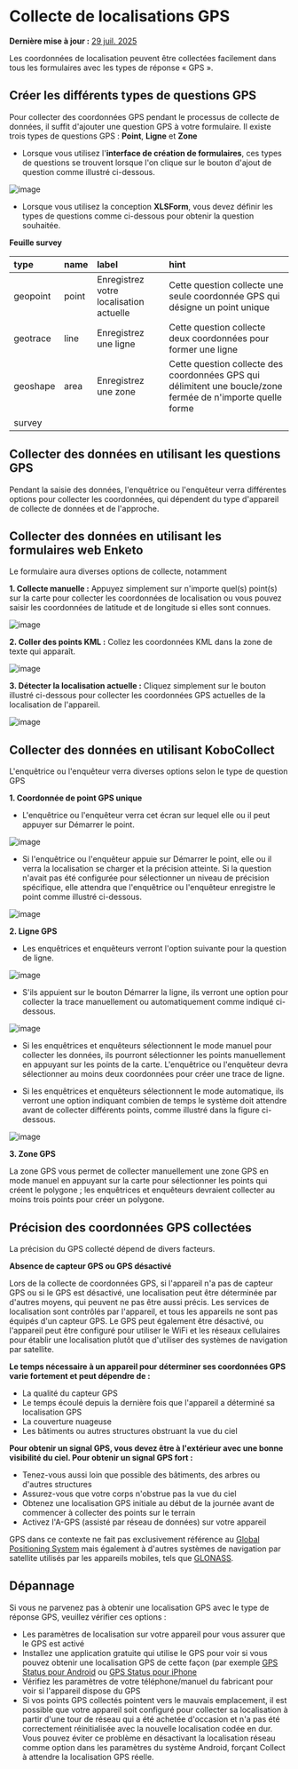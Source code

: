 # Collecte de localisations GPS
**Dernière mise à jour :** <a href="https://github.com/kobotoolbox/docs/blob/47cbc8887d6df73ef3bf760d5a3962b77ab26ed8/source/collect_gps.md" class="reference">29 juil. 2025</a>

Les coordonnées de localisation peuvent être collectées facilement dans tous les formulaires avec les types de réponse « GPS ».

## Créer les différents types de questions GPS

Pour collecter des coordonnées GPS pendant le processus de collecte de données, il suffit d'ajouter une question GPS à votre formulaire. Il existe trois types de questions GPS : **Point**, **Ligne** et **Zone**

-   Lorsque vous utilisez l'**interface de création de formulaires**, ces types de questions se trouvent lorsque l'on clique sur le bouton d'ajout de question comme illustré ci-dessous.

![image](/images/collect_gps/formbuilder.jpg)

-   Lorsque vous utilisez la conception **XLSForm**, vous devez définir les types de questions comme ci-dessous pour obtenir la question souhaitée.

**Feuille survey**

| type     | name  | label                                 | hint                                                                                                       |
| :------- | :---- | :------------------------------------ | :--------------------------------------------------------------------------------------------------------- |
| geopoint | point | Enregistrez votre localisation actuelle | Cette question collecte une seule coordonnée GPS qui désigne un point unique                               |
| geotrace | line  | Enregistrez une ligne                 | Cette question collecte deux coordonnées pour former une ligne                                             |
| geoshape | area  | Enregistrez une zone                  | Cette question collecte des coordonnées GPS qui délimitent une boucle/zone fermée de n'importe quelle forme |
| survey |

## Collecter des données en utilisant les questions GPS

Pendant la saisie des données, l'enquêtrice ou l'enquêteur verra différentes options pour collecter les coordonnées, qui dépendent du type d'appareil de collecte de données et de l'approche.

## Collecter des données en utilisant les formulaires web Enketo

Le formulaire aura diverses options de collecte, notamment

**1. Collecte manuelle :** Appuyez simplement sur n'importe quel(s) point(s) sur la carte pour collecter les coordonnées de localisation ou vous pouvez saisir les coordonnées de latitude et de longitude si elles sont connues.

![image](/images/collect_gps/point_manual.png)

**2. Coller des points KML :** Collez les coordonnées KML dans la zone de texte qui apparaît.

![image](/images/collect_gps/kml.png)

**3. Détecter la localisation actuelle :** Cliquez simplement sur le bouton illustré ci-dessous pour collecter les coordonnées GPS actuelles de la localisation de l'appareil.

![image](/images/collect_gps/current_location.jpg)

## Collecter des données en utilisant KoboCollect

L'enquêtrice ou l'enquêteur verra diverses options selon le type de question GPS

**1. Coordonnée de point GPS unique**

-   L'enquêtrice ou l'enquêteur verra cet écran sur lequel elle ou il peut appuyer sur Démarrer le point.

![image](/images/collect_gps/geopoint.jpg)

-   Si l'enquêtrice ou l'enquêteur appuie sur Démarrer le point, elle ou il verra la localisation se charger et la précision atteinte. Si la question n'avait pas été configurée pour sélectionner un niveau de précision spécifique, elle attendra que l'enquêtrice ou l'enquêteur enregistre le point comme illustré ci-dessous.

![image](/images/collect_gps/autopoint.jpg)

**2. Ligne GPS**

-   Les enquêtrices et enquêteurs verront l'option suivante pour la question de ligne.

![image](/images/collect_gps/line.jpg)

-   S'ils appuient sur le bouton Démarrer la ligne, ils verront une option pour collecter la trace manuellement ou automatiquement comme indiqué ci-dessous.

![image](/images/collect_gps/trace_mode.jpg)

-   Si les enquêtrices et enquêteurs sélectionnent le mode manuel pour collecter les données, ils pourront sélectionner les points manuellement en appuyant sur les points de la carte. L'enquêtrice ou l'enquêteur devra sélectionner au moins deux coordonnées pour créer une trace de ligne.

-   Si les enquêtrices et enquêteurs sélectionnent le mode automatique, ils verront une option indiquant combien de temps le système doit attendre avant de collecter différents points, comme illustré dans la figure ci-dessous.

![image](/images/collect_gps/automodes.jpg)

**3. Zone GPS**

La zone GPS vous permet de collecter manuellement une zone GPS en mode manuel en appuyant sur la carte pour sélectionner les points qui créent le polygone ; les enquêtrices et enquêteurs devraient collecter au moins trois points pour créer un polygone.

## Précision des coordonnées GPS collectées

La précision du GPS collecté dépend de divers facteurs.

**Absence de capteur GPS ou GPS désactivé**

Lors de la collecte de coordonnées GPS, si l'appareil n'a pas de capteur GPS ou si le GPS est désactivé, une localisation peut être déterminée par d'autres moyens, qui peuvent ne pas être aussi précis. Les services de localisation sont contrôlés par l'appareil, et tous les appareils ne sont pas équipés d'un capteur GPS. Le GPS peut également être désactivé, ou l'appareil peut être configuré pour utiliser le WiFi et les réseaux cellulaires pour établir une localisation plutôt que d'utiliser des systèmes de navigation par satellite.

**Le temps nécessaire à un appareil pour déterminer ses coordonnées GPS varie fortement et peut dépendre de :**

-   La qualité du capteur GPS
-   Le temps écoulé depuis la dernière fois que l'appareil a déterminé sa localisation GPS
-   La couverture nuageuse
-   Les bâtiments ou autres structures obstruant la vue du ciel

**Pour obtenir un signal GPS, vous devez être à l'extérieur avec une bonne visibilité du ciel. Pour obtenir un signal GPS fort :**

-   Tenez-vous aussi loin que possible des bâtiments, des arbres ou d'autres structures
-   Assurez-vous que votre corps n'obstrue pas la vue du ciel
-   Obtenez une localisation GPS initiale au début de la journée avant de commencer à collecter des points sur le terrain
-   Activez l'A-GPS (assisté par réseau de données) sur votre appareil

<p class="note">GPS dans ce contexte ne fait pas exclusivement référence au <a class="reference" href="https://en.wikipedia.org/wiki/Global_Positioning_System">Global Positioning System</a> mais également à d'autres systèmes de navigation par satellite utilisés par les appareils mobiles, tels que <a class="reference" href="https://en.wikipedia.org/wiki/GLONASS">GLONASS</a>.</p>

## Dépannage

Si vous ne parvenez pas à obtenir une localisation GPS avec le type de réponse GPS, veuillez vérifier ces options :

-   Les paramètres de localisation sur votre appareil pour vous assurer que le GPS est activé
-   Installez une application gratuite qui utilise le GPS pour voir si vous pouvez obtenir une localisation GPS de cette façon (par exemple
    [GPS Status pour Android](https://play.google.com/store/apps/details?id=com.eclipsim.gpsstatus2)
    ou
    [GPS Status pour iPhone](https://apps.apple.com/ca/app/gps-status/id378085995)
-   Vérifiez les paramètres de votre téléphone/manuel du fabricant pour voir si l'appareil dispose du GPS
-   Si vos points GPS collectés pointent vers le mauvais emplacement, il est possible que votre appareil soit configuré pour collecter sa localisation à partir d'une tour de réseau qui a été achetée d'occasion et n'a pas été correctement réinitialisée avec la nouvelle localisation codée en dur. Vous pouvez éviter ce problème en désactivant la localisation réseau comme option dans les paramètres du système Android, forçant Collect à attendre la localisation GPS réelle.